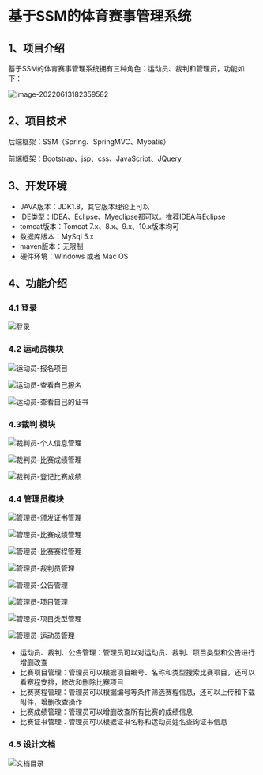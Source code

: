 # 基于SSM的体育赛事管理系统


## 1、项目介绍

基于SSM的体育赛事管理系统拥有三种角色：运动员、裁判和管理员，功能如下：

![image-20220613182359582](https://project-images-1256969109.cos.ap-chongqing.myqcloud.com/Typora-Images/202206131823637.png)


## 2、项目技术

后端框架：SSM（Spring、SpringMVC、Mybatis）

前端框架：Bootstrap、jsp、css、JavaScript、JQuery

## 3、开发环境

- JAVA版本：JDK1.8，其它版本理论上可以
- IDE类型：IDEA、Eclipse、Myeclipse都可以。推荐IDEA与Eclipse
- tomcat版本：Tomcat 7.x、8.x、9.x、10.x版本均可
- 数据库版本：MySql 5.x
- maven版本：无限制
- 硬件环境：Windows 或者 Mac OS


## 4、功能介绍

### 4.1 登录

![登录](https://project-images-1256969109.cos.ap-chongqing.myqcloud.com/Typora-Images/202206131824144.jpg)

### 4.2 运动员模块

![运动员-报名项目](https://project-images-1256969109.cos.ap-chongqing.myqcloud.com/Typora-Images/202206131824360.jpg)

![运动员-查看自己报名](https://project-images-1256969109.cos.ap-chongqing.myqcloud.com/Typora-Images/202206131824801.jpg)

![运动员-查看自己的证书](https://project-images-1256969109.cos.ap-chongqing.myqcloud.com/Typora-Images/202206131824828.jpg)

### 4.3裁判 模块

![裁判员-个人信息管理](https://project-images-1256969109.cos.ap-chongqing.myqcloud.com/Typora-Images/202206131825760.jpg)

![裁判员-比赛成绩管理](https://project-images-1256969109.cos.ap-chongqing.myqcloud.com/Typora-Images/202206131825048.jpg)

![裁判员-登记比赛成绩](https://project-images-1256969109.cos.ap-chongqing.myqcloud.com/Typora-Images/202206131825603.jpg)

### 4.4 管理员模块

![管理员-颁发证书管理](https://project-images-1256969109.cos.ap-chongqing.myqcloud.com/Typora-Images/202206131825084.jpg)

![管理员-比赛成绩管理](https://project-images-1256969109.cos.ap-chongqing.myqcloud.com/Typora-Images/202206131825272.jpg)

![管理员-比赛赛程管理](https://project-images-1256969109.cos.ap-chongqing.myqcloud.com/Typora-Images/202206131825539.jpg)

![管理员-裁判员管理](https://project-images-1256969109.cos.ap-chongqing.myqcloud.com/Typora-Images/202206131825668.jpg)

![管理员-公告管理](https://project-images-1256969109.cos.ap-chongqing.myqcloud.com/Typora-Images/202206131825987.jpg)

![管理员-项目管理](https://project-images-1256969109.cos.ap-chongqing.myqcloud.com/Typora-Images/202206131825360.jpg)

![管理员-项目类型管理](https://project-images-1256969109.cos.ap-chongqing.myqcloud.com/Typora-Images/202206131825687.jpg)

![管理员-运动员管理-](https://project-images-1256969109.cos.ap-chongqing.myqcloud.com/Typora-Images/202206131826352.jpg)

- 运动员、裁判、公告管理：管理员可以对运动员、裁判、项目类型和公告进行增删改查
- 比赛项目管理：管理员可以根据项目编号、名称和类型搜索比赛项目，还可以看赛程安排，修改和删除比赛项目
- 比赛赛程管理：管理员可以根据编号等条件筛选赛程信息，还可以上传和下载附件，增删改查操作
- 比赛成绩管理：管理员可以增删改查所有比赛的成绩信息
- 比赛证书管理：管理员可以根据证书名称和运动员姓名查询证书信息

### 4.5 设计文档

![文档目录](https://project-images-1256969109.cos.ap-chongqing.myqcloud.com/Typora-Images/202206131826386.jpg)


